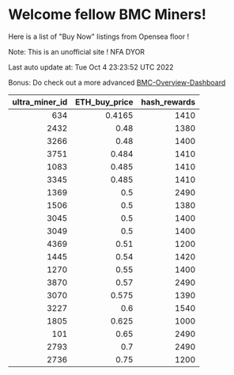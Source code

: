 # Welcome fellow BMC Miners!
Here is a list of "Buy Now" listings from Opensea floor !

Note: This is an unofficial site ! NFA DYOR

Last auto update at: Tue Oct  4 23:23:52 UTC 2022

Bonus: Do check out a more advanced [BMC-Overview-Dashboard](https://dune.com/defifunk/BMC-Overview-Dashboard)


|   ultra_miner_id |   ETH_buy_price |   hash_rewards |
|-----------------:|----------------:|---------------:|
|              634 |          0.4165 |           1410 |
|             2432 |          0.48   |           1380 |
|             3266 |          0.48   |           1400 |
|             3751 |          0.484  |           1410 |
|             1083 |          0.485  |           1410 |
|             3345 |          0.485  |           1410 |
|             1369 |          0.5    |           2490 |
|             1506 |          0.5    |           1380 |
|             3045 |          0.5    |           1400 |
|             3049 |          0.5    |           1400 |
|             4369 |          0.51   |           1200 |
|             1445 |          0.54   |           1420 |
|             1270 |          0.55   |           1400 |
|             3870 |          0.57   |           2490 |
|             3070 |          0.575  |           1390 |
|             3227 |          0.6    |           1540 |
|             1805 |          0.625  |           1000 |
|              101 |          0.65   |           2490 |
|             2793 |          0.7    |           2490 |
|             2736 |          0.75   |           1200 |